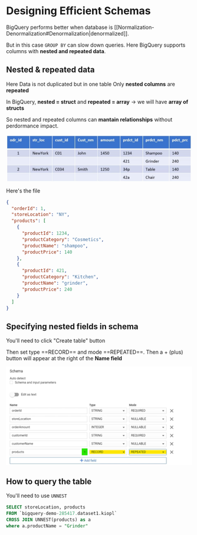 # Designing Efficient Schemas

BigQuery performs better when database is [[Normalization-Denormalization#Denormalization|denormalized]].

But in this case  `GROUP BY` can slow down queries.
Here BigQuery supports columns with **nested and repeated data**.


## Nested & repeated data
Here Data is not duplicated but in one table
Only **<span class="orange">nested</span> columns** are **<span class="purple">repeated</span>**

In BigQuery, **<span class="orange">nested</span> = struct** and **<span class="purple">repeated</span> = array**
-> we will have **array of structs**

So nested and repeated columns can **mantain relationships** without perdormance impact.


!["alt"](../../images/nested-table-example.png)

Here's the file
```JSON
{
  "orderId": 1,
  "storeLocation": "NY",
  "products": [
    {
      "productId": 1234,
      "productCategory": "Cosmetics",
      "productName": "shampoo",
      "productPrice": 140
    },
    {
      "productId": 421,
      "productCategory": "Kitchen",
      "productName": "grinder",
      "productPrice": 240
    }
  ]
}
```

## Specifying nested fields in schema
You'll need to click "Create table" button

Then set type ==RECORD== and mode ==REPEATED==.
Then a <span class="green">+ (plus)</span> button will appear at the right of the **Name field** 


!["alt"](../../images/nested-field-schema-manual.png)

## How to query the table
You'll need to use `UNNEST`
```SQL
SELECT storeLocation, products 
FROM `bigquery-demo-285417.dataset1.kiopl` 
CROSS JOIN UNNEST(products) as a
where a.productName = "Grinder"
```
